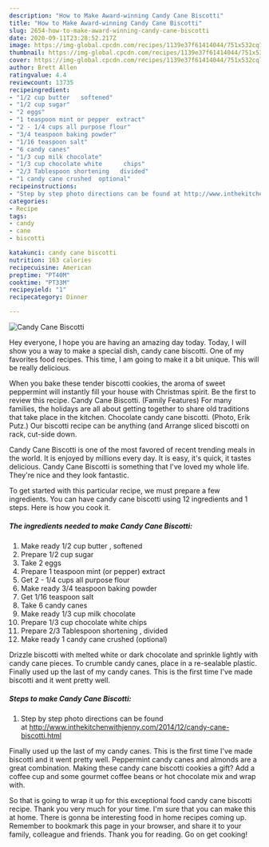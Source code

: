```yaml
---
description: "How to Make Award-winning Candy Cane Biscotti"
title: "How to Make Award-winning Candy Cane Biscotti"
slug: 2654-how-to-make-award-winning-candy-cane-biscotti
date: 2020-09-11T23:28:52.217Z
image: https://img-global.cpcdn.com/recipes/1139e37f61414044/751x532cq70/candy-cane-biscotti-recipe-main-photo.jpg
thumbnail: https://img-global.cpcdn.com/recipes/1139e37f61414044/751x532cq70/candy-cane-biscotti-recipe-main-photo.jpg
cover: https://img-global.cpcdn.com/recipes/1139e37f61414044/751x532cq70/candy-cane-biscotti-recipe-main-photo.jpg
author: Brett Allen
ratingvalue: 4.4
reviewcount: 13735
recipeingredient:
- "1/2 cup butter   softened"
- "1/2 cup sugar"
- "2 eggs"
- "1 teaspoon mint or pepper  extract"
- "2 - 1/4 cups all purpose flour"
- "3/4 teaspoon baking powder"
- "1/16 teaspoon salt"
- "6 candy canes"
- "1/3 cup milk chocolate"
- "1/3 cup chocolate white      chips"
- "2/3 Tablespoon shortening   divided"
- "1 candy cane crushed  optional"
recipeinstructions:
- "Step by step photo directions can be found at http://www.inthekitchenwithjenny.com/2014/12/candy-cane-biscotti.html"
categories:
- Recipe
tags:
- candy
- cane
- biscotti

katakunci: candy cane biscotti 
nutrition: 163 calories
recipecuisine: American
preptime: "PT40M"
cooktime: "PT33M"
recipeyield: "1"
recipecategory: Dinner

---
```



![Candy Cane Biscotti](https://img-global.cpcdn.com/recipes/1139e37f61414044/751x532cq70/candy-cane-biscotti-recipe-main-photo.jpg)

Hey everyone, I hope you are having an amazing day today. Today, I will show you a way to make a special dish, candy cane biscotti. One of my favorites food recipes. This time, I am going to make it a bit unique. This will be really delicious.

When you bake these tender biscotti cookies, the aroma of sweet peppermint will instantly fill your house with Christmas spirit. Be the first to review this recipe. Candy Cane Biscotti. (Family Features) For many families, the holidays are all about getting together to share old traditions that take place in the kitchen. Chocolate candy cane biscotti. (Photo, Erik Putz.) Our biscotti recipe can be anything (and Arrange sliced biscotti on rack, cut-side down.

Candy Cane Biscotti is one of the most favored of recent trending meals in the world. It is enjoyed by millions every day. It is easy, it's quick, it tastes delicious. Candy Cane Biscotti is something that I've loved my whole life. They're nice and they look fantastic.


To get started with this particular recipe, we must prepare a few ingredients. You can have candy cane biscotti using 12 ingredients and 1 steps. Here is how you cook it.

<!--inarticleads1-->

##### The ingredients needed to make Candy Cane Biscotti:

1. Make ready 1/2 cup butter ,  softened
1. Prepare 1/2 cup sugar
1. Take 2 eggs
1. Prepare 1 teaspoon mint (or pepper)  extract
1. Get 2 - 1/4 cups all purpose flour
1. Make ready 3/4 teaspoon baking powder
1. Get 1/16 teaspoon salt
1. Take 6 candy canes
1. Make ready 1/3 cup milk chocolate
1. Prepare 1/3 cup chocolate white      chips
1. Prepare 2/3 Tablespoon shortening ,  divided
1. Make ready 1 candy cane crushed  (optional)


Drizzle biscotti with melted white or dark chocolate and sprinkle lightly with candy cane pieces. To crumble candy canes, place in a re-sealable plastic. Finally used up the last of my candy canes. This is the first time I&#39;ve made biscotti and it went pretty well. 

<!--inarticleads2-->

##### Steps to make Candy Cane Biscotti:

1. Step by step photo directions can be found at http://www.inthekitchenwithjenny.com/2014/12/candy-cane-biscotti.html


Finally used up the last of my candy canes. This is the first time I&#39;ve made biscotti and it went pretty well. Peppermint candy canes and almonds are a great combination. Making these candy cane biscotti cookies a gift? Add a coffee cup and some gourmet coffee beans or hot chocolate mix and wrap with. 

So that is going to wrap it up for this exceptional food candy cane biscotti recipe. Thank you very much for your time. I'm sure that you can make this at home. There is gonna be interesting food in home recipes coming up. Remember to bookmark this page in your browser, and share it to your family, colleague and friends. Thank you for reading. Go on get cooking!
